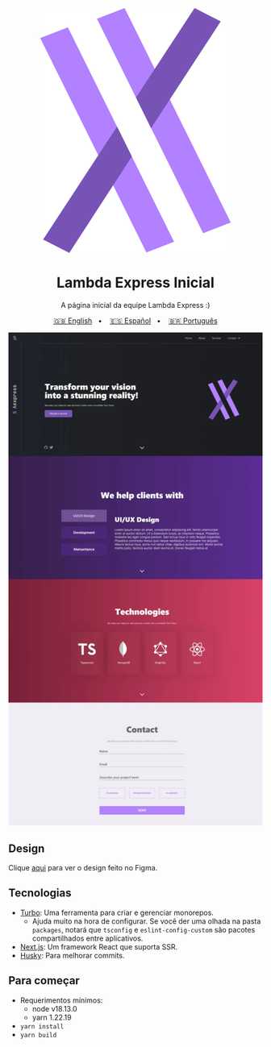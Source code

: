 <div align="center" justify="center">

![Logo](/logo.svg?raw=true)

# Lambda Express Inicial

<p>A página inicial da equipe Lambda Express :)</p>

[🇬🇧 English](/README.md)&nbsp;&nbsp; • &nbsp;&nbsp;
[🇪🇸 Español](/README.es.md)&nbsp;&nbsp; • &nbsp;&nbsp;
[🇧🇷 Português](/README.pt-BR.md)

![Lambda Express](/lambda_optimized.webp?raw=true)

</div>

## Design

Clique [aqui](https://www.figma.com/file/Z1WRcmXUHNp00NRRJ1nBkz/Lambda-Express?node-id=30%3A5&t=xv1YlWnsmdj6Jeqq-1) para ver o design feito no Figma.

## Tecnologias

- [Turbo](https://turbo.build/): Uma ferramenta para criar e gerenciar monorepos.
    - Ajuda muito na hora de configurar. Se você der uma olhada na pasta `packages`, notará que `tsconfig` e `eslint-config-custom` são pacotes compartilhados entre aplicativos.
- [Next.js](https://nextjs.org/): Um framework React que suporta SSR.
- [Husky](https://www.npmjs.com/package/husky): Para melhorar commits.

## Para começar

- Requerimentos mínimos:
    - node v18.13.0
    - yarn 1.22.19
- `yarn install`
- `yarn build`

